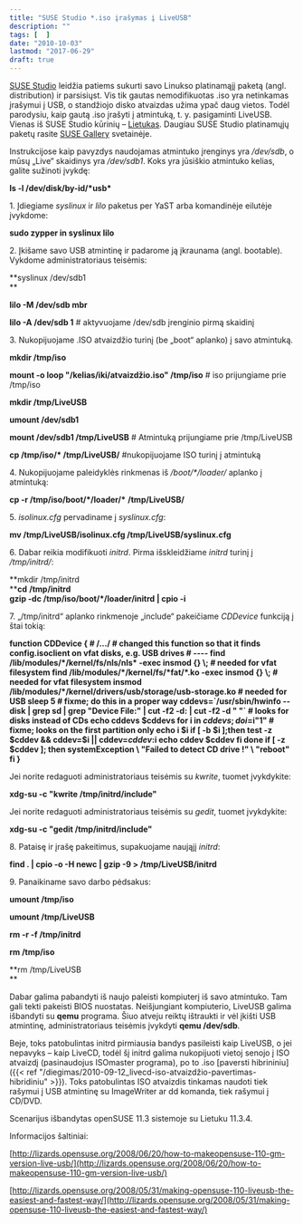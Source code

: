 ```yaml
---
title: "SUSE Studio *.iso įrašymas į LiveUSB"
description: ""
tags: [  ]
date: "2010-10-03"
lastmod: "2017-06-29"
draft: true
---
```



[SUSE Studio](http://susestudio.com/) leidžia patiems sukurti savo Linukso platinamąjį paketą (angl. distribution) ir parsisiųst. Vis tik gautas nemodifikuotas .iso yra netinkamas įrašymui į USB, o standžiojo disko atvaizdas užima ypač daug vietos. Todėl parodysiu, kaip gautą .iso įrašyti į atmintuką, t. y. pasigaminti LiveUSB. Vienas iš SUSE Studio kūrinių – [Lietukas](http://ftp.akl.lt/users/embar/). Daugiau SUSE Studio platinamųjų paketų rasite [SUSE Gallery](http://susegallery.com/browse) svetainėje.


Instrukcijose kaip pavyzdys naudojamas atmintuko įrenginys yra _/dev/sdb_, o mūsų „Live“ skaidinys yra _/dev/sdb1_. Koks yra jūsiškio atmintuko kelias, galite sužinoti įvykdę:

**ls -l /dev/disk/by-id/\*usb\***

1\. Įdiegiame _syslinux_ ir _lilo_ paketus per YaST arba komandinėje eilutėje įvykdome:

**sudo zypper in syslinux lilo**

2\. Įkišame savo USB atmintinę ir padarome ją įkraunama (angl. bootable). Vykdome administratoriaus teisėmis:

**syslinux /dev/sdb1  
**

**lilo -M /dev/sdb mbr**

**lilo -A /dev/sdb 1** \# aktyvuojame /dev/sdb įrenginio pirmą skaidinį

3\. Nukopijuojame .ISO atvaizdžio turinį (be „boot“ aplanko) į savo atmintuką.

**mkdir /tmp/iso**

**mount -o loop "/kelias/iki/atvaizdžio.iso" /tmp/iso** # iso prijungiame prie /tmp/iso

**mkdir /tmp/LiveUSB**

**umount /dev/sdb1**

**mount /dev/sdb1 /tmp/LiveUSB** # Atmintuką prijungiame prie /tmp/LiveUSB

**cp /tmp/iso/\* /tmp/LiveUSB/** #nukopijuojame ISO turinį į atmintuką

4\. Nukopijuojame paleidyklės rinkmenas iš _/boot/\*/loader/_ aplanko į atmintuką:

**cp -r /tmp/iso/boot/\*/loader/\*** **/tmp/LiveUSB/**

5\. _isolinux.cfg_ pervadiname į _syslinux.cfg_:

**mv /tmp/LiveUSB/isolinux.cfg /tmp/LiveUSB/syslinux.cfg**

6\. Dabar reikia modifikuoti _initrd_. Pirma išskleidžiame _initrd_ turinį į _/tmp/initrd/_:

**mkdir /tmp/initrd  
****cd** **/tmp/initrd**  
**gzip -dc /tmp/iso/boot/\*/loader/initrd | cpio -i**

7\. „/tmp/initrd“ aplanko rinkmenoje „include“ pakeičiame _CDDevice_ funkciją į štai tokią:

**function CDDevice { # /.../ # changed this function so that it finds config.isoclient on vfat disks, e.g. USB drives # ---- find /lib/modules/\*/kernel/fs/nls/nls\* -exec insmod {} \\; # needed for vfat filesystem find /lib/modules/\*/kernel/fs/\*fat/\*.ko -exec insmod {} \\; # needed for vfat filesystem insmod /lib/modules/\*/kernel/drivers/usb/storage/usb-storage.ko # needed for USB sleep 5 # fixme; do this in a proper way cddevs=\`/usr/sbin/hwinfo --disk | grep sd | grep "Device File:" | cut -f2 -d: | cut -f2 -d " "\` # looks for disks instead of CDs echo cddevs $cddevs for i in $cddevs;do i=$i"1" # fixme; looks on the first partition only echo i $i if \[ -b $i \];then test -z $cddev && cddev=$i || cddev=$cddev:$i echo cddev $cddev fi done if \[ -z $cddev \]; then systemException \\ "Failed to detect CD drive !" \\ "reboot" fi }**

Jei norite redaguoti administratoriaus teisėmis su _kwrite_, tuomet įvykdykite:

**xdg-su -c "kwrite /tmp/initrd/include"**

Jei norite redaguoti administratoriaus teisėmis su _gedit_, tuomet įvykdykite:

**xdg-su -c "gedit /tmp/initrd/include"**

8\. Pataisę ir įrašę pakeitimus, supakuojame naująjį _initrd_:

**find . | cpio -o -H newc | gzip -9 > /tmp/LiveUSB/initrd**

9\. Panaikiname savo darbo pėdsakus:

**umount /tmp/iso**

**umount /tmp/LiveUSB**

**rm -r -f /tmp/initrd**

**rm /tmp/iso**

**rm /tmp/LiveUSB  
**

Dabar galima pabandyti iš naujo paleisti kompiuterį iš savo atmintuko. Tam gali tekti pakeisti BIOS nuostatas. Neišjungiant kompiuterio, LiveUSB galima išbandyti su **qemu** programa. Šiuo atveju reiktų ištraukti ir vėl įkišti USB atmintinę, administratoriaus teisėmis įvykdyti **qemu /dev/sdb**.

Beje, toks patobulintas initrd pirmiausia bandys pasileisti kaip LiveUSB, o jei nepavyks – kaip LiveCD, todėl šį initrd galima nukopijuoti vietoj senojo į ISO atvaizdį (pasinaudojus ISOmaster programa), po to .iso [paversti hibrininiu]({{< ref "/diegimas/2010-09-12_livecd-iso-atvaizdžio-pavertimas-hibridiniu" >}}). Toks patobulintas ISO atvaizdis tinkamas naudoti tiek rašymui į USB atmintinę su ImageWriter ar dd komanda, tiek rašymui į CD/DVD.

Scenarijus išbandytas openSUSE 11.3 sistemoje su Lietuku 11.3.4.

Informacijos šaltiniai:

[http://lizards.opensuse.org/2008/06/20/how-to-makeopensuse-110-gm-version-live-usb/](http://lizards.opensuse.org/2008/06/20/how-to-makeopensuse-110-gm-version-live-usb/)

[http://lizards.opensuse.org/2008/05/31/making-opensuse-110-liveusb-the-easiest-and-fastest-way/](http://lizards.opensuse.org/2008/05/31/making-opensuse-110-liveusb-the-easiest-and-fastest-way/)

